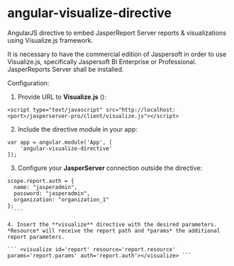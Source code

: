 angular-visualize-directive
===========================

AngularJS directive to embed JasperReport Server reports &amp; visualizations using Visualize.js framework.

It is necessary to have the commercial edition of Jaspersoft in order to use Visualize.js, specifically Jaspersoft BI Enterprise or Professional. JasperReports Server shall be installed.

Configuration:

1. Provide URL to **Visualize.js** ():

  ```<script type="text/javascript" src="http://localhost:<port>/jasperserver-pro/client/visualize.js"></script>```

2. Include the directive module in your app:

  ```
  var app = angular.module('App', [
	  'angular-visualize-directive'
  ]);
  ```
  
3. Configure your **JasperServer** connection outside the directive:

  ``` 
  scope.report.auth = {
    name: "jasperadmin",
    password: "jasperadmin",
    organization: "organization_1"
  };
    ```

4. Insert the **visualize** directive with the desired parameters. *Resource* will receive the report path and *params* the additional report parameters.

  ``` <visualize id='report' resource='report.resource' params='report.params' auth='report.auth'></visualize> ```
